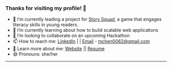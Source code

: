 ### Thanks for visiting my profile! 👋

- 🔭 I’m currently leading a project for [Story Squad](https://www.storysquad.education/), a game that engages literacy skills in young readers.
- 🌱 I’m currently learning about how to build scalable web applications
- 👯 I’m looking to collaborate on an upcoming Hackathon 
- 📫 How to reach me: [LinkedIn](https://www.linkedin.com/in/michelleccodes/) | | [Email](mailto:mchen0062@gmail.com) - mchen0062@gmail.com
- 👀 Learn more about me: [Website](https://michelleccodes.me/) || [Resume](https://docs.google.com/document/d/1z0HLpgZkopheVKhH6NYEcrcNCK9gT1fiWg8tS_PU_Ec/edit?usp=sharing)
- 😄 Pronouns: she/her
---
